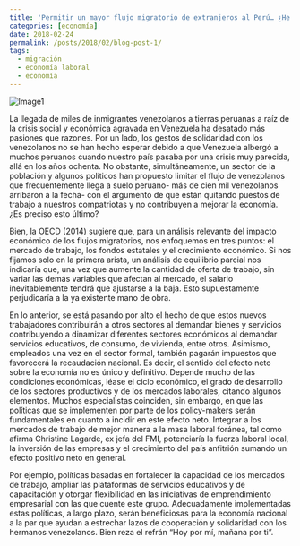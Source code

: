 ```yaml
---
title: 'Permitir un mayor flujo migratorio de extranjeros al Perú… ¿He ahí el dilema?'
categories: [economía]
date: 2018-02-24
permalink: /posts/2018/02/blog-post-1/
tags:
  - migración
  - economía laboral
  - economía
---
```


![Image1](images/imagepost_2018_1.jpg)

La llegada de miles de inmigrantes venezolanos a tierras peruanas a raíz de la crisis social y económica agravada en Venezuela ha desatado más pasiones que razones. Por un lado, los gestos de solidaridad con los venezolanos no se han hecho esperar debido a que Venezuela albergó a muchos peruanos cuando nuestro país pasaba por una crisis muy parecida, allá en los años ochenta. No obstante, simultáneamente, un sector de la población y algunos políticos han propuesto limitar el flujo de venezolanos que frecuentemente llega a suelo peruano- más de cien mil venezolanos arribaron a la fecha- con el argumento de que están quitando puestos de trabajo a nuestros compatriotas y no contribuyen a mejorar la economía. ¿Es preciso esto último?

Bien, la OECD (2014) sugiere que, para un análisis relevante del impacto económico de los flujos migratorios, nos enfoquemos en tres puntos: el mercado de trabajo, los fondos estatales y el crecimiento económico. Si nos fijamos solo en la primera arista, un análisis de equilibrio parcial nos indicaría que, una vez que aumente la cantidad de oferta de trabajo, sin variar las demás variables que afectan al mercado, el salario inevitablemente tendrá que ajustarse a la baja. Esto supuestamente perjudicaría a la ya existente mano de obra. 

En lo anterior, se está pasando por alto el hecho de que estos nuevos trabajadores contribuirán a otros sectores al demandar bienes y servicios contribuyendo a dinamizar diferentes sectores económicos al demandar servicios educativos, de consumo, de vivienda, entre otros. Asimismo, empleados una vez en el sector formal, también pagarán impuestos que favorecerá la recaudación nacional. Es decir, el sentido del efecto neto sobre la economía no es único y definitivo. Depende mucho de las condiciones económicas, léase el ciclo económico, el grado de desarrollo de los sectores productivos y de los mercados laborales, citando algunos elementos.
Muchos especialistas coinciden, sin embargo, en que las políticas que se implementen por parte de los policy-makers serán fundamentales en cuanto a incidir en este efecto neto. Integrar a los mercados de trabajo de mejor manera a la masa laboral foránea, tal como afirma Christine Lagarde, ex jefa del FMI, potenciaría la fuerza laboral local, la inversión de las empresas y el crecimiento del país anfitrión sumando un efecto positivo neto en general. 

Por ejemplo, políticas basadas en fortalecer la capacidad de los mercados de trabajo, ampliar las plataformas de servicios educativos y de capacitación y otorgar flexibilidad en las iniciativas de emprendimiento empresarial con las que cuente este grupo. Adecuadamente implementadas estas políticas, a largo plazo, serán beneficiosas para la economía nacional a la par que ayudan a estrechar lazos de cooperación y solidaridad con los hermanos venezolanos. Bien reza el refrán “Hoy por mí, mañana por ti”. 

